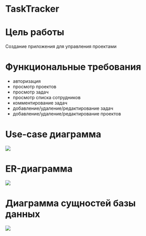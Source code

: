 # TaskTracker


# Цель работы 

Создание приложения для управления проектами

# Функциональные требования

- авторизация
- просмотр проектов
- просмотр задач
- просмотр списка сотрудников
- комментирование задач
- добавление/удаление/редактирование задач
- добавление/удаление/редактирование проектов

# Use-case диаграмма

![](https://sun9-8.userapi.com/impg/XEJ5zCI0mPthZiDu39wyNkLnAYmZo86E72o3ww/zJKjNJuOz9c.jpg?size=646x666&quality=96&sign=003ea2d1b5883256dc3676b47ee3e628&type=album)

# ER-диаграмма

![](https://sun9-5.userapi.com/impg/oHgr5ub1PMUwPLWHW_bWvcGjzZxiVcrEdm-IBA/llwqKBY0LQ8.jpg?size=874x510&quality=96&sign=c466f8112f89b44f0a4739c9efdc8f61&type=album)

# Диаграмма сущностей базы данных

![](https://sun9-71.userapi.com/impg/cDiagx8E0I7OWnrXgsI4d9i1k98VoEpF9JH7_w/CiSeBDA6E7M.jpg?size=745x565&quality=96&sign=3ba6a9312d811e81848f4d6e172f7065&type=album)
